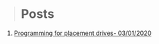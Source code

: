 ># Posts
1. [Programming for placement drives- 03/01/2020](https://github.com/prasanna-kamath/Resources/wiki/Programming-for-Placement-drives)
